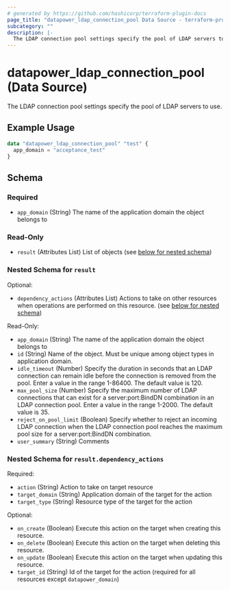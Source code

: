 ```yaml
---
# generated by https://github.com/hashicorp/terraform-plugin-docs
page_title: "datapower_ldap_connection_pool Data Source - terraform-provider-datapower"
subcategory: ""
description: |-
  The LDAP connection pool settings specify the pool of LDAP servers to use.
---
```


# datapower_ldap_connection_pool (Data Source)

The LDAP connection pool settings specify the pool of LDAP servers to use.

## Example Usage

```terraform
data "datapower_ldap_connection_pool" "test" {
  app_domain = "acceptance_test"
}
```

<!-- schema generated by tfplugindocs -->
## Schema

### Required

- `app_domain` (String) The name of the application domain the object belongs to

### Read-Only

- `result` (Attributes List) List of objects (see [below for nested schema](#nestedatt--result))

<a id="nestedatt--result"></a>
### Nested Schema for `result`

Optional:

- `dependency_actions` (Attributes List) Actions to take on other resources when operations are performed on this resource. (see [below for nested schema](#nestedatt--result--dependency_actions))

Read-Only:

- `app_domain` (String) The name of the application domain the object belongs to
- `id` (String) Name of the object. Must be unique among object types in application domain.
- `idle_timeout` (Number) Specify the duration in seconds that an LDAP connection can remain idle before the connection is removed from the pool. Enter a value in the range 1-86400. The default value is 120.
- `max_pool_size` (Number) Specify the maximum number of LDAP connections that can exist for a server:port:BindDN combination in an LDAP connection pool. Enter a value in the range 1-2000. The default value is 35.
- `reject_on_pool_limit` (Boolean) Specify whether to reject an incoming LDAP connection when the LDAP connection pool reaches the maximum pool size for a server:port:BindDN combination.
- `user_summary` (String) Comments

<a id="nestedatt--result--dependency_actions"></a>
### Nested Schema for `result.dependency_actions`

Required:

- `action` (String) Action to take on target resource
- `target_domain` (String) Application domain of the target for the action
- `target_type` (String) Resource type of the target for the action

Optional:

- `on_create` (Boolean) Execute this action on the target when creating this resource.
- `on_delete` (Boolean) Execute this action on the target when deleting this resource.
- `on_update` (Boolean) Execute this action on the target when updating this resource.
- `target_id` (String) Id of the target for the action (required for all resources except `datapower_domain`)
